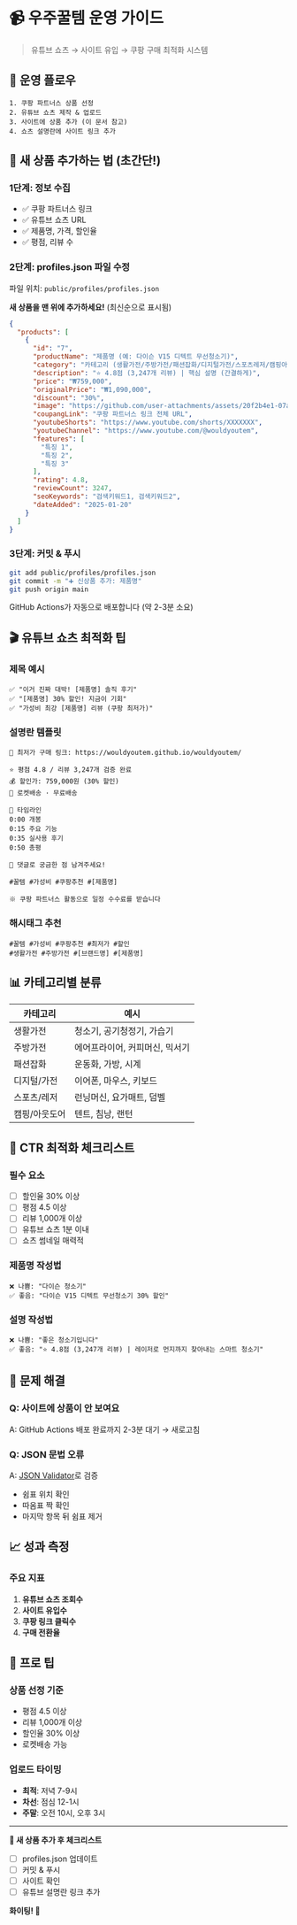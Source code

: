 # 📹 우주꿀템 운영 가이드

> 유튜브 쇼츠 → 사이트 유입 → 쿠팡 구매 최적화 시스템

## 🎯 운영 플로우

```
1. 쿠팡 파트너스 상품 선정
2. 유튜브 쇼츠 제작 & 업로드
3. 사이트에 상품 추가 (이 문서 참고)
4. 쇼츠 설명란에 사이트 링크 추가
```

## 📝 새 상품 추가하는 법 (초간단!)

### 1단계: 정보 수집
- ✅ 쿠팡 파트너스 링크
- ✅ 유튜브 쇼츠 URL
- ✅ 제품명, 가격, 할인율
- ✅ 평점, 리뷰 수

### 2단계: profiles.json 파일 수정

파일 위치: `public/profiles/profiles.json`

**새 상품을 맨 위에 추가하세요!** (최신순으로 표시됨)

```json
{
  "products": [
    {
      "id": "7",
      "productName": "제품명 (예: 다이슨 V15 디텍트 무선청소기)",
      "category": "카테고리 (생활가전/주방가전/패션잡화/디지털가전/스포츠레저/캠핑아웃도어)",
      "description": "⭐ 4.8점 (3,247개 리뷰) | 핵심 설명 (간결하게)",
      "price": "₩759,000",
      "originalPrice": "₩1,090,000",
      "discount": "30%",
      "image": "https://github.com/user-attachments/assets/20f2b4e1-07a3-4f83-9b1a-6b48d5f2298f",
      "coupangLink": "쿠팡 파트너스 링크 전체 URL",
      "youtubeShorts": "https://www.youtube.com/shorts/XXXXXXX",
      "youtubeChannel": "https://www.youtube.com/@wouldyoutem",
      "features": [
        "특징 1",
        "특징 2",
        "특징 3"
      ],
      "rating": 4.8,
      "reviewCount": 3247,
      "seoKeywords": "검색키워드1, 검색키워드2",
      "dateAdded": "2025-01-20"
    }
  ]
}
```

### 3단계: 커밋 & 푸시

```bash
git add public/profiles/profiles.json
git commit -m "➕ 신상품 추가: 제품명"
git push origin main
```

GitHub Actions가 자동으로 배포합니다 (약 2-3분 소요)

## 🎬 유튜브 쇼츠 최적화 팁

### 제목 예시
```
✅ "이거 진짜 대박! [제품명] 솔직 후기"
✅ "[제품명] 30% 할인! 지금이 기회"
✅ "가성비 최강 [제품명] 리뷰 (쿠팡 최저가)"
```

### 설명란 템플릿
```
🛒 최저가 구매 링크: https://wouldyoutem.github.io/wouldyoutem/

⭐ 평점 4.8 / 리뷰 3,247개 검증 완료
💰 할인가: 759,000원 (30% 할인)
🚚 로켓배송 · 무료배송

📌 타임라인
0:00 개봉
0:15 주요 기능
0:35 실사용 후기
0:50 총평

💬 댓글로 궁금한 점 남겨주세요!

#꿀템 #가성비 #쿠팡추천 #[제품명]

※ 쿠팡 파트너스 활동으로 일정 수수료를 받습니다
```

### 해시태그 추천
```
#꿀템 #가성비 #쿠팡추천 #최저가 #할인 
#생활가전 #주방가전 #[브랜드명] #[제품명]
```

## 📊 카테고리별 분류

| 카테고리 | 예시 |
|---------|------|
| 생활가전 | 청소기, 공기청정기, 가습기 |
| 주방가전 | 에어프라이어, 커피머신, 믹서기 |
| 패션잡화 | 운동화, 가방, 시계 |
| 디지털/가전 | 이어폰, 마우스, 키보드 |
| 스포츠/레저 | 런닝머신, 요가매트, 덤벨 |
| 캠핑/아웃도어 | 텐트, 침낭, 랜턴 |

## 🎯 CTR 최적화 체크리스트

### 필수 요소
- [ ] 할인율 30% 이상
- [ ] 평점 4.5 이상
- [ ] 리뷰 1,000개 이상
- [ ] 유튜브 쇼츠 1분 이내
- [ ] 쇼츠 썸네일 매력적

### 제품명 작성법
```
❌ 나쁨: "다이슨 청소기"
✅ 좋음: "다이슨 V15 디텍트 무선청소기 30% 할인"
```

### 설명 작성법
```
❌ 나쁨: "좋은 청소기입니다"
✅ 좋음: "⭐ 4.8점 (3,247개 리뷰) | 레이저로 먼지까지 찾아내는 스마트 청소기"
```

## 🔧 문제 해결

### Q: 사이트에 상품이 안 보여요
A: GitHub Actions 배포 완료까지 2-3분 대기 → 새로고침

### Q: JSON 문법 오류
A: [JSON Validator](https://jsonlint.com/)로 검증
   - 쉼표 위치 확인
   - 따옴표 짝 확인
   - 마지막 항목 뒤 쉼표 제거

## 📈 성과 측정

### 주요 지표
1. **유튜브 쇼츠 조회수**
2. **사이트 유입수**
3. **쿠팡 링크 클릭수**
4. **구매 전환율**

## 🚀 프로 팁

### 상품 선정 기준
- 평점 4.5 이상
- 리뷰 1,000개 이상
- 할인율 30% 이상
- 로켓배송 가능

### 업로드 타이밍
- **최적**: 저녁 7-9시
- **차선**: 점심 12-1시
- **주말**: 오전 10시, 오후 3시

---

**🎉 새 상품 추가 후 체크리스트**
- [ ] profiles.json 업데이트
- [ ] 커밋 & 푸시
- [ ] 사이트 확인
- [ ] 유튜브 설명란 링크 추가

**화이팅! 🚀**
